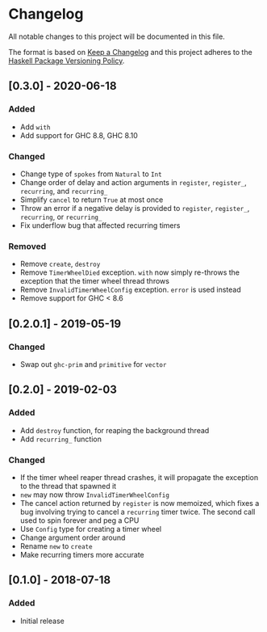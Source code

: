 # Changelog

All notable changes to this project will be documented in this file.

The format is based on [Keep a Changelog](http://keepachangelog.com/)
and this project adheres to the [Haskell Package Versioning Policy](https://pvp.haskell.org/).

## [0.3.0] - 2020-06-18

### Added
- Add `with`
- Add support for GHC 8.8, GHC 8.10

### Changed
- Change type of `spokes` from `Natural` to `Int`
- Change order of delay and action arguments in `register`, `register_`, `recurring`, and `recurring_`
- Simplify `cancel` to return `True` at most once
- Throw an error if a negative delay is provided to `register`, `register_`, `recurring`, or `recurring_`
- Fix underflow bug that affected recurring timers

### Removed
- Remove `create`, `destroy`
- Remove `TimerWheelDied` exception. `with` now simply re-throws the exception that the timer wheel thread throws
- Remove `InvalidTimerWheelConfig` exception. `error` is used instead
- Remove support for GHC < 8.6

## [0.2.0.1] - 2019-05-19

### Changed
- Swap out `ghc-prim` and `primitive` for `vector`

## [0.2.0] - 2019-02-03

### Added
- Add `destroy` function, for reaping the background thread
- Add `recurring_` function

### Changed
- If the timer wheel reaper thread crashes, it will propagate the exception to
the thread that spawned it
- `new` may now throw `InvalidTimerWheelConfig`
- The cancel action returned by `register` is now memoized, which fixes a bug
involving trying to cancel a `recurring` timer twice. The second call used to
spin forever and peg a CPU
- Use `Config` type for creating a timer wheel
- Change argument order around
- Rename `new` to `create`
- Make recurring timers more accurate

## [0.1.0] - 2018-07-18

### Added
- Initial release
